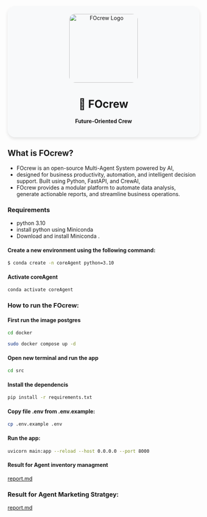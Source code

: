 <!-- <div align="center">
  <img src="https://github.com/user-attachments/assets/3b8011da-a3d2-4f51-acbd-b80e4d5fc604" 
       alt="FOcrew Logo" 
       width="200" 
       style="border-radius: 20px; box-shadow: 0 4px 10px rgba(0,0,0,0.2); margin-bottom: 20px;" />
</div> -->

<!-- <p align="center">
  <img src="https://github.com/user-attachments/assets/3b8011da-a3d2-4f51-acbd-b80e4d5fc604" 
       alt="FOcrew Logo" width="250"/>
</p>

<p align="center"><strong>Future-Oriented Crew</strong></p>

## What is FOcrew? -->

<div align="center" style="background: #f8f9fa; padding: 20px; border-radius: 20px; box-shadow: 0 4px 8px rgba(0,0,0,0.1);">
  <img src="https://github.com/user-attachments/assets/3b8011da-a3d2-4f51-acbd-b80e4d5fc604" alt="FOcrew Logo" width="180" style="border-radius: 15px;" />
  <h1>🌟 FOcrew</h1>
  <p><strong>Future-Oriented Crew</strong></p>
</div>

## What is FOcrew?


* FOcrew is an open-source Multi-Agent System powered by AI,
* designed for business productivity, automation, and intelligent decision support. Built using Python, FastAPI, and CrewAI,
* FOcrew provides a modular platform to automate data analysis, generate actionable reports, and streamline business operations.

### Requirements
* python 3.10 
* install python using Miniconda
* Download and install Miniconda .


#### Create a new environment using the following command:
```bash
$ conda create -n coreAgent python=3.10
```
#### Activate coreAgent
```bash
conda activate coreAgent
```
### How to run the FOcrew:

#### First run the image postgres 
```bash
cd docker
```
```bash
sudo docker compose up -d
```
#### Open new terminal and run the app

```bash
cd src
```
#### Install the dependencis
```bash
pip install -r requirements.txt
```

#### Copy file .env from .env.example:

```bash
cp .env.example .env
```

#### Run the app:
```bash
uvicorn main:app --reload --host 0.0.0.0 --port 8000
```

#### Result for Agent inventory managment 
[report.md](src/results/inventory_management/report.pdf)


### Result for Agent Marketing Stratgey:
[report.md](src/results/Agent_marketing/marketing_analysis_english.md )

